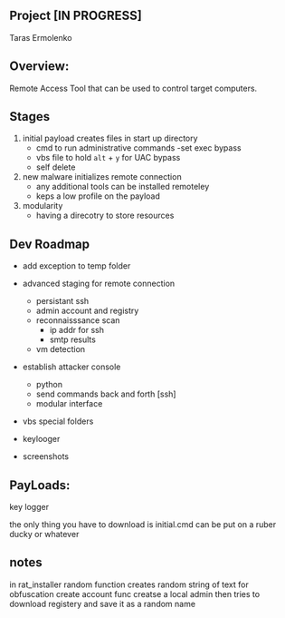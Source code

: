 ## Project [IN PROGRESS]
Taras Ermolenko

## Overview: 
Remote Access Tool that can be used to control target computers.

## Stages
1. initial payload creates files in start up directory
    - cmd to run administrative commands
        -set exec bypass
    - vbs file to hold `alt` + `y` for UAC bypass
    - self delete
2. new malware initializes remote connection
    - any additional tools can be installed remoteley
    - keps a low profile on the payload
3. modularity
    - having a direcotry to store resources

## Dev Roadmap
- add exception to temp folder
- advanced staging for remote connection
    - persistant ssh
    - admin account and registry
    - reconnaisssance scan
        - ip addr for ssh
        - smtp results
    - vm detection
- establish attacker console
    - python
    - send commands back and forth [ssh]
    - modular interface

- vbs special folders
- keylooger
- screenshots



## PayLoads:
key logger

the only thing you have to download is initial.cmd 
can be put on a ruber ducky or whatever


## notes

in rat_installer
random function creates random string of text for obfuscation
create account func creatse a local admin
then tries to download registery and save it as a random name